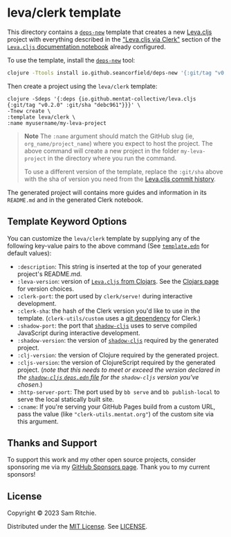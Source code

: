 # leva/clerk template

This directory contains a [`deps-new`][deps-new-url] template that creates a new
[Leva.cljs][leva-cljs-url] project with everything described in the ["Leva.cljs
via Clerk"](https://leva.mentat.org/#leva.cljs-via-clerk) section of the
[`Leva.cljs` documentation notebook][leva-cljs-url] already configured.

To use the template, install the [`deps-new`][deps-new-url] tool:

```sh
clojure -Ttools install io.github.seancorfield/deps-new '{:git/tag "v0.5.0"}' :as new
```

Then create a project using the `leva/clerk` template:

```
clojure -Sdeps '{:deps {io.github.mentat-collective/leva.cljs {:git/tag "v0.2.0" :git/sha "debc961"}}}' \
-Tnew create \
:template leva/clerk \
:name myusername/my-leva-project
```

> **Note**
> The `:name` argument should match the GitHub slug (ie,
> `org_name/project_name`) where you expect to host the project. The above
> command will create a new project in the folder `my-leva-project` in the
> directory where you run the command.
>
> To use a different version of the template, replace the `:git/sha` above with
> the sha of version you need from the [Leva.cljs commit
> history](https://github.com/mentat-collective/Leva.cljs/commits/main).

The generated project will contains more guides and information in its
`README.md` and in the generated Clerk notebook.

## Template Keyword Options

You can customize the `leva/clerk` template by supplying any of the following
key-value pairs to the above command (See [`template.edn`][template-edn-url] for
default values):

- `:description`: This string is inserted at the top of your generated project's
  README.md.
- `:leva-version`: version of [`Leva.cljs` from
  Clojars][clojars-url]. See the [Clojars page][clojars-url] for version
  choices.
- `:clerk-port`: the port used by `clerk/serve!` during interactive
  development.
- `:clerk-sha`: the hash of the Clerk version you'd like to use in the template.
  (`clerk-utils/custom` uses a [git
  dependency](https://clojure.org/news/2018/01/05/git-deps) for Clerk.)
- `:shadow-port`: the port that [`shadow-cljs`][shadow-url] uses to serve
  compiled JavaScript during interactive development.
- `:shadow-version`: the version of [`shadow-cljs`][shadow-url] required by the
  generated project.
- `:clj-version`: the version of Clojure required by the generated project.
- `:cljs-version`: the version of ClojureScript required by the generated
  project. (_note that this needs to meet or exceed the version declared in the
  [`shadow-cljs` `deps.edn`
  file](https://github.com/thheller/shadow-cljs/blob/master/deps.edn) for the
  `shadow-cljs` version you've chosen._)
- `:http-server-port`: The port used by `bb serve` and `bb publish-local` to
  serve the local statically built site.
- `:cname`: If you're serving your GitHub Pages build from a custom URL, pass
  the value (like `"clerk-utils.mentat.org"`) of the custom site via this
  argument.

## Thanks and Support

To support this work and my other open source projects, consider sponsoring me
via my [GitHub Sponsors page](https://github.com/sponsors/sritchie). Thank you
to my current sponsors!

## License

Copyright © 2023 Sam Ritchie.

Distributed under the [MIT License](LICENSE). See [LICENSE](LICENSE).

[clojars-url]: https://clojars.org/org.mentat/leva.cljs
[clerk-url]: https://clerk.vision
[leva-cljs-url]: https://leva.mentat.org
[deps-new-url]: https://github.com/seancorfield/deps-new
[shadow-url]: https://shadow-cljs.github.io/docs/UsersGuide.html
[template-edn-url]: https://github.com/mentat-collective/Leva.cljs/blob/main/resources/leva/clerk/template.edn
